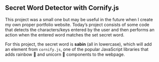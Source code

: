 ## Secret Word Detector with Cornify.js

This project was a small one but may be useful in the future when I create my own proper portfolio website. Today’s project consists of some code that detects the characters/keys entered by the user and then performs an action when the entered word matches the set secret word.

For this project, the secret word is **sabin** (all in lowercase), which will add an element from `cornify.js`, one of the popular JavaScript libraries that adds rainbow 🌈 and unicorn 🦄 components to the webpage.
